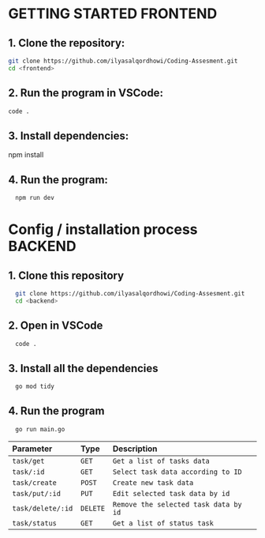 # GETTING STARTED FRONTEND

## 1. Clone the repository:

```bash
git clone https://github.com/ilyasalqordhowi/Coding-Assesment.git
cd <frontend>
```

## 2. Run the program in VSCode:

```sh
code .
```

## 3. Install dependencies:

npm install

## 4. Run the program:

```sh
  npm run dev
```

# Config / installation process BACKEND

## 1. Clone this repository

```sh
  git clone https://github.com/ilyasalqordhowi/Coding-Assesment.git
  cd <backend>
```

## 2. Open in VSCode

```sh
  code .
```

## 3. Install all the dependencies

```sh
  go mod tidy
```

## 4. Run the program

```sh
  go run main.go
```

| Parameter         | Type     | Description                           |
| :---------------- | :------- | :------------------------------------ |
| `task/get`        | `GET`    | `Get a list of tasks data`            |
| `task/:id`        | `GET`    | `Select task data according to ID`    |
| `task/create`     | `POST`   | `Create new task data`                |
| `task/put/:id`    | `PUT`    | `Edit selected task data by id`       |
| `task/delete/:id` | `DELETE` | `Remove the selected task data by id` |
| `task/status`     | `GET`    | `Get a list of status task`           |
